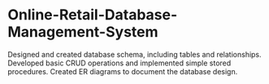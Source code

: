 # Online-Retail-Database-Management-System
Designed and created database schema, including tables and relationships. Developed basic CRUD operations and implemented simple stored procedures.  Created ER diagrams to document the database design.
